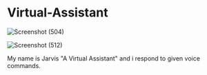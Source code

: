 # Virtual-Assistant
![Screenshot (504)](https://user-images.githubusercontent.com/78354372/144863898-e1c8a415-ac32-4f9a-9ad8-ebda123d6c9a.png)

![Screenshot (512)](https://user-images.githubusercontent.com/78354372/144863689-6f947255-5e9c-4408-96c1-a29f3aaa53cf.png)

My name is Jarvis "A Virtual Assistant" and i respond to given voice commands.

